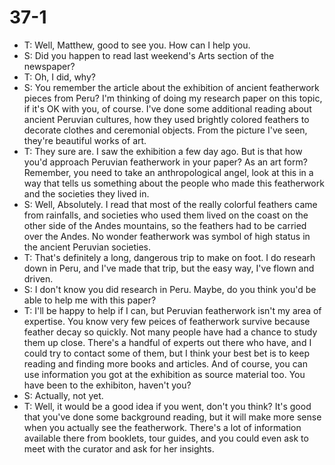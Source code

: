 # 37-1
+ T: Well, Matthew, good to see you. How can I help you.
+ S: Did you happen to read last weekend's Arts section of the newspaper?
+ T: Oh, I did, why?
+ S: You remember the article about the exhibition of ancient featherwork pieces from Peru? I'm thinking of doing my research paper on this topic, if it's OK with you, of course. I've done some additional reading about ancient Peruvian cultures, how they used brightly colored feathers to decorate clothes and ceremonial objects. From the picture I've seen, they're beautiful works of art.
+ T: They sure are. I saw the exhibition a few day ago. But is that how you'd approach Peruvian featherwork in your paper? As an art form? Remember, you need to take an anthropological angel, look at this in a way that tells us something about the people who made this featherwork and the societies they lived in.
+ S: Well, Absolutely. I read that most of the really colorful feathers came from rainfalls, and societies who used them lived on the coast on the other side of the Andes mountains, so the feathers had to be carried over the Andes. No wonder featherwork was symbol of high status in the ancient Peruvian societies.
+ T: That's definitely a long, dangerous trip to make on foot. I do researh down in Peru, and I've made that trip, but the easy way, I've flown and driven.
+ S: I don't know you did research in Peru. Maybe, do you think you'd be able to help me with this paper?
+ T: I'll be happy to help if I can, but Peruvian featherwork isn't my area of expertise. You know very few peices of featherwork survive because feather decay so quickly. Not many people have had a chance to study them up close. There's a handful of experts out there who have, and I could try to contact some of them, but I think your best bet is to keep reading and finding more books and articles. And of course, you can use information you got at the exhibition as source material too. You have been to the exhibiton, haven't you?
+ S: Actually, not yet.
+ T: Well, it would be a good idea if you went, don't you think? It's good that you've done some background reading, but it will make more sense when you actually see the featherwork. There's a lot of information available there from booklets, tour guides, and you could even ask to meet with the curator and ask for her insights.